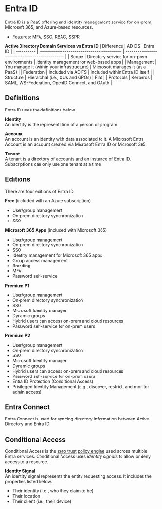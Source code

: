 # Entra ID
Entra ID is a [PaaS](/cloud/concepts/README.md#cloud-service-models) offering and identity management service for on-prem, Microsoft 365, and Azure-based resources. 
* Features: MFA, SSO, RBAC, SSPR 

**Active Directory Domain Services vs Entra ID**
| Difference | AD DS                                      | Entra ID                                       |
| ---------- | ------------------------------------------ | ---------------------------------------------- |
| Scope      | Directory service for on-prem environments | Identity management for web-based apps         | 
| Management | You manage it (within your infrastructure) | Microsoft manages it (as a PaaS)               |
| Federation | Included via AD FS                         | Included within Entra ID itself                |
| Structure  | Hierarchal (i.e., OUs and GPOs)            | Flat                                           |
| Protocols  | Kerberos                                   | SAML, WS-Federation, OpenID Connect, and OAuth | 

## Definitions
Entra ID uses the definitions below. 

**Identity**  
An identity is the representation of a person or program.

**Account**  
An account is an identity with data associated to it. A Microsoft Entra Account is an account created via Microsoft Entra ID or Microsoft 365.

**Tenant**  
A tenant is a directory of accounts and an instance of Entra ID. Subscriptions can only use one tenant at a time.

## Editions
There are four editions of Entra ID. 

**Free** (included with an Azure subscription)  
* User/group management
* On-prem directory synchronization
* SSO

**Microsoft 365 Apps** (included with Microsoft 365)  
* User/group management
* On-prem directory synchronization
* SSO
* Identity management for Microsoft 365 apps
* Group access management
* Branding
* MFA
* Password self-service

**Premium P1**  
* User/group management
* On-prem directory synchronization
* SSO
* Microsoft Identity manager
* Dynamic groups
* Hybrid users can access on-prem and cloud resources
* Password self-service for on-prem users

**Premium P2**  
* User/group management
* On-prem directory synchronization
* SSO
* Microsoft Identity manager
* Dynamic groups
* Hybrid users can access on-prem and cloud resources
* Password self-service for on-prem users
* Entra ID Protection (Conditional Access)
* Privileged Identity Management (e.g., discover, restrict, and monitor admin access)

## Entra Connect  
Entra Connect is used for syncing directory information between Active Directory and Entra ID.

## Conditional Access
Conditional Access is the [zero trust](/security/models/zero-trust/README.md) [policy engine](/security/models/zero-trust/README.md) used across multiple Entra services. Conditional Access uses *identity signals* to allow or deny access to a resource. 

**Identity Signal**  
An identity signal represents the entity requesting access. It includes the properties listed below. 
* Their identity (i.e., who they claim to be)
* Their location
* Their client (i.e., their device)